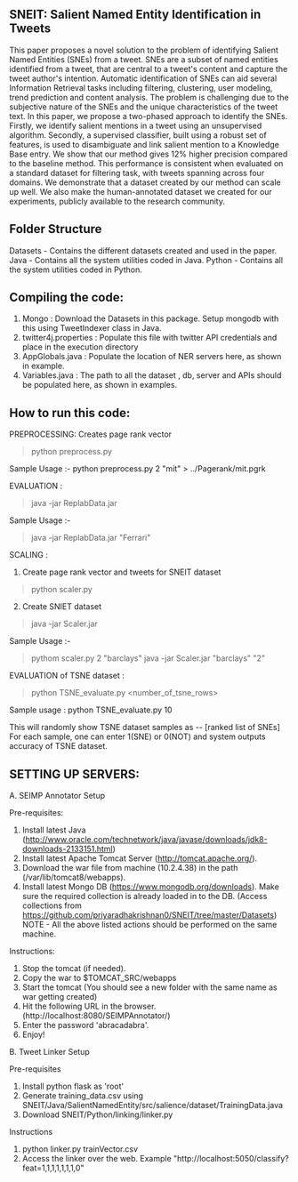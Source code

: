 SNEIT: Salient Named Entity Identification in Tweets
-----------------------------------------------------
This paper proposes a novel solution to the problem of identifying Salient Named Entities (SNEs) from a tweet. SNEs are a subset of named entities identified from a tweet, that are central to a tweet's content and capture the tweet author's intention. Automatic identification of SNEs can aid several Information Retrieval tasks including filtering, clustering, user modeling, trend prediction and content analysis. The problem is challenging due to the  subjective nature of the SNEs and the unique characteristics of the tweet text. In this paper, we propose a two-phased approach to identify the SNEs. Firstly, we identify salient mentions in a tweet using an unsupervised algorithm. Secondly, a supervised classifier, built using a robust set of features, is used to disambiguate and link salient mention to a Knowledge Base
entry. We show that our method gives 12% higher precision compared to the baseline method. This performance is consistent when evaluated on a standard dataset for filtering task, with tweets spanning across four domains. We demonstrate that a dataset created by our method can scale up
well. We also make the human-annotated dataset we created for our experiments, publicly available to the research community.

Folder Structure
-------------------
Datasets - Contains the different datasets created and used in the paper. 
Java - Contains all the system utilities coded in Java.
Python - Contains all the system utilities coded in Python.

Compiling the code:
------------------------
1. Mongo : Download the Datasets in this package. Setup mongodb with this using TweetIndexer class in Java.
2. twitter4j.properties : Populate this file with twitter API credentials and place in the execution directory
3. AppGlobals.java : Populate the location of NER servers here, as shown in example.
4. Variables.java : The path to all the dataset , db, server and APIs should be populated here, as shown in examples.

How to run this code:
-----------------------
PREPROCESSING: Creates page rank vector
> python preprocess.py <page rank node repetition factor> <Cognos topic>

Sample Usage :-
python preprocess.py 2 "mit" > ../Pagerank/mit.pgrk


EVALUATION :
> java -jar ReplabData.jar <replab query>

Sample Usage :-
> java -jar ReplabData.jar "Ferrari"


SCALING :
1. Create page rank vector and tweets for SNEIT dataset
> python scaler.py <page rank node repetition factor> <Cognos topic>
2. Create SNIET dataset
> java -jar Scaler.jar <Cognos Topic> <Sne repetition factor> 

Sample Usage :-
> pythom scaler.py 2 "barclays" 
> java -jar Scaler.jar "barclays" "2"


EVALUATION of TSNE dataset :
>python TSNE_evaluate.py <number_of_tsne_rows>

Sample usage :
python TSNE_evaluate.py 10

This will randomly show TSNE dataset samples as 
<Tweet> -- [ranked list of SNEs]
For each sample, one can enter 1(SNE) or 0(NOT) and system outputs accuracy of TSNE dataset.

SETTING UP SERVERS:
------------------------------------
A. SEIMP Annotator Setup

Pre-requisites:
1. Install latest Java (http://www.oracle.com/technetwork/java/javase/downloads/jdk8-downloads-2133151.html)
2. Install latest Apache Tomcat Server (http://tomcat.apache.org/).
3. Download the war file from machine (10.2.4.38) in the path (/var/lib/tomcat8/webapps).
4. Install latest Mongo DB (https://www.mongodb.org/downloads). Make sure the required collection is already loaded in to the DB. (Access collections from https://github.com/priyaradhakrishnan0/SNEIT/tree/master/Datasets)
NOTE - All the above listed actions should be performed on the same machine.

Instructions:
1. Stop the tomcat (if needed).
2. Copy the war to $TOMCAT_SRC/webapps
3. Start the tomcat (You should see a new folder with the same name as war getting created)
4. Hit the following URL in the browser. (http://localhost:8080/SEIMPAnnotator/)
5. Enter the password 'abracadabra'.
6. Enjoy!

B. Tweet Linker Setup

Pre-requisites
1. Install python flask as 'root'
2. Generate training_data.csv using SNEIT/Java/SalientNamedEntity/src/salience/dataset/TrainingData.java
3. Download SNEIT/Python/linking/linker.py

Instructions
1. python linker.py trainVector.csv
2. Access the linker over the web. Example "http://localhost:5050/classify?feat=1,1,1,1,1,1,1,0"
